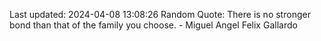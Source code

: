 Last updated: 2024-04-08 13:08:26
Random Quote: There is no stronger bond than that of the family you choose. - Miguel Angel Felix Gallardo